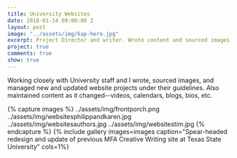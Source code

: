 ```yaml
---
title: University Websites
date: 2018-01-14 00:00:00 Z
layout: post
image: "../assets/img/kap-hero.jpg"
excerpt: Project Director and writer. Wrote content and sourced images.
project: true
comments: true
show: true
---
```


Working closely with University staff and I wrote, sourced images, and managed new and updated website projects under their guidelines. Also maintained content as it changed--videos, calendars, blogs, bios, etc.  
 
{% capture images %}
	../assets/img/frontporch.png
  ../assets/img/websitesphilippandkaren.jpg
  ../assets/img/websitesauthors.jpg
  ../assets/img/websitestim.jpg
{% endcapture %}
{% include gallery images=images caption="Spear-headed redesign and update of previous MFA Creative Writing site at Texas State University" cols=1%}
